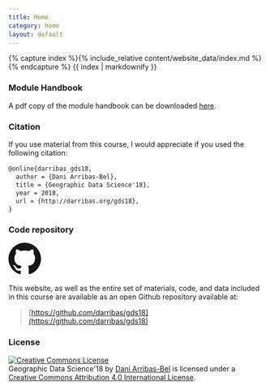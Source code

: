 ```yaml
---
title: Home
category: home
layout: default
---
```


{% capture index %}{% include_relative content/website_data/index.md %}{% endcapture %}
{{ index | markdownify }}

### Module Handbook

A pdf copy of the module handbook can be downloaded [here](content/handbook/handbook.pdf).

### Citation

If you use material from this course, I would appreciate if you used the
following citation:

```
@online{darribas_gds18,
  author = {Dani Arribas-Bel},
  title = {Geographic Data Science'18},
  year = 2018,
  url = {http://darribas.org/gds18},
}
```

### Code repository

<a rel="repo" href="https://github.com/darribas/gds18"><img alt="@darribas/gds18" style="border-width:0" src="GitHub-Mark.png" /></a>

This website, as well as the entire set of materials, code, and data included
in this course are available as an open Github repository available at:


> [https://github.com/darribas/gds18](https://github.com/darribas/gds18)

### License

<a rel="license" href="http://creativecommons.org/licenses/by/4.0/"><img alt="Creative Commons License" style="border-width:0" src="https://i.creativecommons.org/l/by/4.0/88x31.png" /></a><br /><span xmlns:dct="http://purl.org/dc/terms/" property="dct:title">Geographic Data Science'18</span> by <a xmlns:cc="http://creativecommons.org/ns#" href="http://darribas.org" property="cc:attributionName" rel="cc:attributionURL">Dani Arribas-Bel</a> is licensed under a <a rel="license" href="http://creativecommons.org/licenses/by/4.0/">Creative Commons Attribution 4.0 International License</a>.
